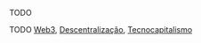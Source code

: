 TODO

TODO [Web3](Web3.md), [Descentralização](Descentralização.md), [Tecnocapitalismo](Tecnocapitalismo.md)

